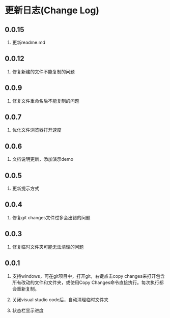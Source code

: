 # 更新日志(Change Log)

## 0.0.15

1. 更新readme.md

## 0.0.12

1. 修复新建的文件不能复制的问题

## 0.0.9

1. 修复文件重命名后不能复制的问题

## 0.0.7

1. 优化文件浏览器打开速度

## 0.0.6

1. 文档说明更新，添加演示demo

## 0.0.5

1. 更新提示方式

## 0.0.4

1. 修复git changes文件过多会出错的问题

## 0.0.3

1. 修复临时文件夹可能无法清理的问题

## 0.0.1

1. 支持windows，可在git项目中，打开git，右键点击copy changes来打开包含所有改动的文件和文件夹，或使用Copy Changes命令直接执行。每次执行都会重新复制。

2. 关闭visual studio code后，自动清理临时文件夹

3. 状态栏显示进度
